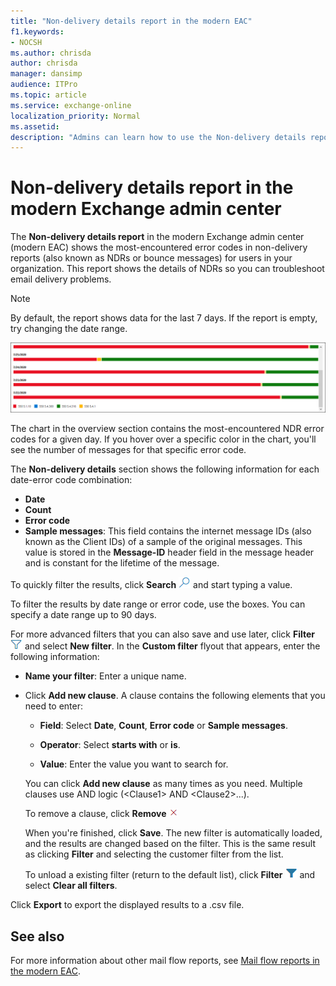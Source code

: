 ```yaml
---
title: "Non-delivery details report in the modern EAC"
f1.keywords:
- NOCSH
ms.author: chrisda
author: chrisda
manager: dansimp
audience: ITPro
ms.topic: article
ms.service: exchange-online
localization_priority: Normal
ms.assetid:
description: "Admins can learn how to use the Non-delivery details report in the modern Exchange admin center to monitor the most frequently encountered error codes in non-delivery reports (also known as NDRs or bounce messages) from senders in your organization."
---
```


# Non-delivery details report in the modern Exchange admin center

The **Non-delivery details report** in the modern Exchange admin center (modern EAC) shows the most-encountered error codes in non-delivery reports (also known as NDRs or bounce messages) for users in your organization. This report shows the details of NDRs so you can troubleshoot email delivery problems.

> [!NOTE]
> By default, the report shows data for the last 7 days. If the report is empty, try changing the date range.

![Overview of the Non-delivery details report](../../media/mfr-non-delivery-details-report.png)

The chart in the overview section contains the most-encountered NDR error codes for a given day. If you hover over a specific color in the chart, you'll see the number of messages for that specific error code.

The **Non-delivery details** section shows the following information for each date-error code combination:

- **Date**
- **Count**
- **Error code**
- **Sample messages**: This field contains the internet message IDs (also known as the Client IDs) of a sample of the original messages. This value is stored in the **Message-ID** header field in the message header and is constant for the lifetime of the message.

To quickly filter the results, click **Search** ![Search icon](../../media/modern-eac-search-icon.png) and start typing a value.

To filter the results by date range or error code, use the boxes. You can specify a date range up to 90 days.

For more advanced filters that you can also save and use later, click **Filter** ![Filter icon](../../media/modern-eac-filter-icon.png) and select **New filter**. In the **Custom filter** flyout that appears, enter the following information:

- **Name your filter**: Enter a unique name.

- Click **Add new clause**. A clause contains the following elements that you need to enter:

  - **Field**: Select **Date**, **Count**, **Error code** or **Sample messages**.

  - **Operator**: Select **starts with** or **is**.

  - **Value**: Enter the value you want to search for.

  You can click **Add new clause** as many times as you need. Multiple clauses use AND logic (\<Clause1\> AND \<Clause2\>...).

  To remove a clause, click **Remove** ![Remove icon](../../media/modern-eac-remove-icon.png)

  When you're finished, click **Save**. The new filter is automatically loaded, and the results are changed based on the filter. This is the same result as clicking **Filter** and selecting the customer filter from the list.

  To unload a existing filter (return to the default list), click **Filter** ![Active filter icon](../../media/modern-eac-filter-active-icon.png) and select **Clear all filters**.

Click **Export** to export the displayed results to a .csv file.

## See also

For more information about other mail flow reports, see [Mail flow reports in the modern EAC](mail-flow-reports.md).
